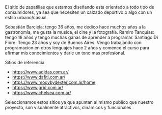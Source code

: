 El sitio de zapatillas que estamos diseñando esta orientado a todo tipo de consumidores, ya sea que necesiten un calzado deportivo o algo con un estilo urbano/casual.

Sebastián Barciela: tengo 36 años, me dedico hace muchos años a la gastronomía, me gusta la musica, el cine y la fotografía.
Ramiro Tanquias: tengo 18 años y tengo muchas ganas de aprender a programar.
Santiago Di Fiore: Tengo 23 años y soy de Buenos Aires. Vengo trabajando con programacion en otros lenguajes hace 2 años y comence el curso para afirmar mis conocimientos y darle un tono mas profesional. 

Sitios de referencia:
- https://www.adidas.com.ar/
- https://www.dafiti.com.ar/
- https://www.moovbydexter.com.ar/home
- https://www.grid.com.ar/
- https://www.chelsea.com.ar/

Seleccionamos estos sitios ya que apuntan al mismo publico que nuestro proyecto, son visualmente atractivos, dinámicos y funcionales